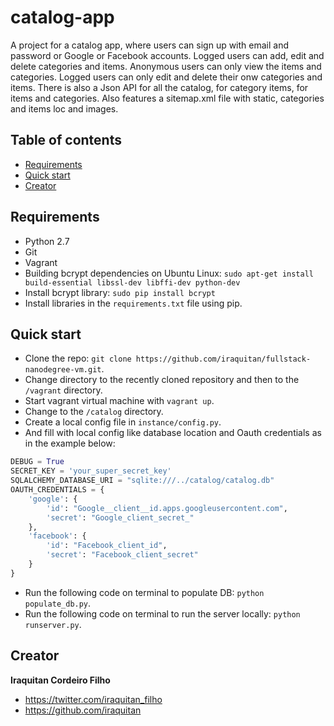 # catalog-app
A project for a catalog app, where users can sign up with email and password or Google or Facebook accounts. Logged users can add, edit and delete categories and items. Anonymous users can only view the items and categories. Logged users can only edit and delete their onw categories and items. There is also a Json API for all the catalog, for category items, for items and categories. Also features a sitemap.xml file with static, categories and items loc and images.

## Table of contents
* [Requirements](#requirements)
* [Quick start](#quick-start)
* [Creator](#creator)

## Requirements
* Python 2.7
* Git
* Vagrant
* Building bcrypt dependencies on Ubuntu Linux: `sudo apt-get install build-essential libssl-dev libffi-dev python-dev`
* Install bcrypt library: `sudo pip install bcrypt`
* Install libraries in the `requirements.txt` file using pip.

## Quick start 
* Clone the repo: `git clone https://github.com/iraquitan/fullstack-nanodegree-vm.git`.
* Change directory to the recently cloned repository and then to the `/vagrant` directory.
* Start vagrant virtual machine with `vagrant up`.
* Change to the `/catalog` directory.
* Create a local config file in `instance/config.py`.
* And fill with local config like database location and Oauth credentials as in the example below:
```python
DEBUG = True
SECRET_KEY = 'your_super_secret_key'
SQLALCHEMY_DATABASE_URI = "sqlite:///../catalog/catalog.db"
OAUTH_CREDENTIALS = {
    'google': {
        'id': "Google__client__id.apps.googleusercontent.com",
        'secret': "Google_client_secret_"
    },
    'facebook': {
        'id': "Facebook_client_id",
        'secret': "Facebook_client_secret"
    }
}
```
* Run the following code on terminal to populate DB: `python populate_db.py`.
* Run the following code on terminal to run the server locally: `python runserver.py`.

## Creator
**Iraquitan Cordeiro Filho**

* <https://twitter.com/iraquitan_filho>
* <https://github.com/iraquitan>